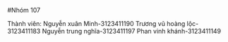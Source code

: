 #Nhóm 107

Thành viên:
Nguyễn xuân Minh-3123411190
Trương vũ hoàng lộc-3123411183
Nguyễn trung nghĩa-3123411197
Phan vinh khánh-3123411149
